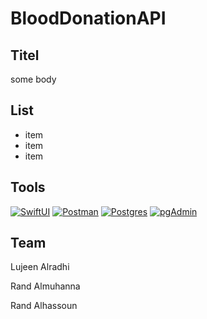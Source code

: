 # BloodDonationAPI

  

## Titel
some body


## List 
- item
- item
- item


## Tools
[![SwiftUI][SwiftUI-img]][SwiftUI-url]   [![Postman][Postman-img]][Postman-url]  [![Postgres][Postgres-img]][Postgres-url]  [![pgAdmin][pgAdmin-img]][Postman-url]   





## Team

Lujeen Alradhi

Rand Almuhanna

Rand Alhassoun

<!-- MARKDOWN LINKS & IMAGES -->

<!-- https://www.markdownguide.org/basic-syntax/#reference-style-links -->

[SwiftUI-img]: https://img.shields.io/badge/-SwiftUI-blue
[SwiftUI-url]: https://developer.apple.com/xcode/swiftui/

[Postman-img]: https://img.shields.io/badge/-Postman-yellow
[Postman-url]: https://www.postman.com

[Postgres-img]: https://img.shields.io/badge/-Postgres-blue
[Postgres-url]: https://www.postgresql.org

[pgAdmin-img]: https://img.shields.io/badge/-pgadmin-yellow
[pgAdmin-url]: https://www.pgadmin.org



